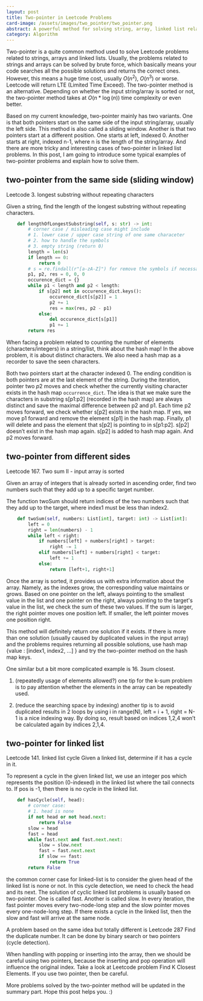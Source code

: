 ```yaml
---
layout: post
title: Two-pointer in Leetcode Problems
card-image: /assets/images/two_pointer/two_pointer.png
abstract: A powerful method for solving string, array, linked list related problems in leetcode.
category: Algorithm
---
```


Two-pointer is a quite common method used to solve Leetcode problems related to strings, arrays and linked lists. Usually, the problems related to strings and arrays can be solved by brute force, which basically means your code searches all the possible solutions and returns the correct ones. However, this means a huge time cost, usually $O(n^2)$, $O(n^3)$ or worse. Leetcode will return LTE (Limited Time Exceed). The two-pointer method is an alternative. Depending on whether the input string/array is sorted or not, the two-pointer method takes at $O(n*\log(n))$ time complexity or even better.

Based on my current knowledge, two-pointer mainly has two variants. One is that both pointers start on the same side of the input string/array, usually the left side. This method is also called a sliding window. Another is that two pointers start at a different position. One starts at left, indexed 0. Another starts at right, indexed n-1, where n is the length of the string/array. And there are more tricky and interesting cases of two-pointer in linked list problems. In this post, I am going to introduce some typical examples of two-pointer problems and explain how to solve them.

## two-pointer from the same side (sliding window)

Leetcode 3. longest substring without repeating characters

Given a string, find the length of the longest substring without repeating characters.

```python
    def lengthOfLongestSubstring(self, s: str) -> int:
        # corner case / misleading case might include
        # 1. lower case / upper case string of one same characeter
        # 2. how to handle the symbols
        # 3. empty string (return 0)
        length = len(s)
        if length == 0:
            return 0
        # s = re.findall(r"[a-zA-Z]") for remove the symbols if necessary
        p1, p2, res = 0, 0, 0
        occurence_dict = {}
        while p1 < length and p2 < length:
            if s[p2] not in occurence_dict.keys():
                occurence_dict[s[p2]] = 1
                p2 += 1
                res = max(res, p2 - p1)
            else:
                del occurence_dict[s[p1]]
                p1 += 1
        return res
```

When facing a problem related to counting the number of elements (characters/integers) in a string/list, think about the hash map! In the above problem, it is about distinct characters. We also need a hash map as a recorder to save the seen characters.

Both two pointers start at the character indexed 0. The ending condition is both pointers are at the last element of the string. During the iteration, pointer two $p2$ moves and check whether the currently visiting character exists in the hash map `occurrence_dict`. The idea is that we make sure the characters in substring s[p1:p2] (recorded in the hash map) are always distinct and save the maximal difference between p2 and p1. Each time p2 moves forward, we check whether s[p2] exists in the hash map. If yes, we move p1 forward and remove the element s[p1] in the hash map. Finally, p1 will delete and pass the element that s[p2] is pointing to in s[p1:p2]. s[p2] doesn’t exist in the hash map again. s[p2] is added to hash map again. And p2 moves forward.

## two-pointer from different sides

Leetcode 167. Two sum II - input array is sorted

Given an array of integers that is already sorted in ascending order, find two numbers such that they add up to a specific target number.

The function twoSum should return indices of the two numbers such that they add up to the target, where index1 must be less than index2.

```python
    def twoSum(self, numbers: List[int], target: int) -> List[int]:
        left = 0
        right = len(numbers) - 1
        while left < right:
            if numbers[left] + numbers[right] > target:
                right -= 1
            elif numbers[left] + numbers[right] < target:
                left += 1
            else:
                return [left+1, right+1]
```

Once the array is sorted, it provides us with extra information about the array. Namely, as the indexes grow, the corresponding value maintains or grows. Based on one pointer on the left, always pointing to the smallest value in the list and one pointer on the right, always pointing to the target's value in the list, we check the sum of these two values. If the sum is larger, the right pointer moves one position left. If smaller, the left pointer moves one position right.

This method will definitely return one solution if it exists. If there is more than one solution (usually caused by duplicated values in the input array) and the problems requires returning all possible solutions, use hash map {value : [index1, index2, ...] } and try the two-pointer method on the hash map keys.

One similar but a bit more complicated example is 16. 3sum closest.

1. (repeatedly usage of elements allowed?) one tip for the k-sum problem is to pay attention whether the elements in the array can be repeatedly used.

2. (reduce the searching space by indexing) another tip is to avoid duplicated results in 2 loops by using i in range(N), left = i + 1, right = N-1 is a nice indexing way. By doing so, result based on indices 1,2,4 won’t be calculated again by indices 2,1,4.

## two-pointer for linked list

Leetcode 141. linked list cycle
Given a linked list, determine if it has a cycle in it.

To represent a cycle in the given linked list, we use an integer pos which represents the position (0-indexed) in the linked list where the tail connects to. If pos is -1, then there is no cycle in the linked list.

```python
    def hasCycle(self, head):
        # corner case:
        # 1. head is none
        if not head or not head.next:
            return False
        slow = head
        fast = head
        while fast.next and fast.next.next:
            slow = slow.next
            fast = fast.next.next
            if slow == fast:
                return True
        return False
```

the common corner case for linked-list is to consider the given head of the linked list is none or not. In this cycle detection, we need to check the head and its next. The solution of cyclic linked list problems is usually based on two-pointer. One is called fast. Another is called slow. In every iteration, the fast pointer moves every two-node-long step and the slow pointer moves every one-node-long step. If there exists a cycle in the linked list, then the slow and fast will arrive at the same node.

A problem based on the same idea but totally different is Leetcode 287 Find the duplicate number. It can be done by binary search or two pointers (cycle detection).

When handling with popping or inserting into the array, then we should be careful using two pointers, because the inserting and pop operation will influence the original index. Take a look at Leetcode problem Find K Closest Elements. If you use two pointer, then be careful.

More problems solved by the two-pointer method will be updated in the summary part. Hope this post helps you. :)
